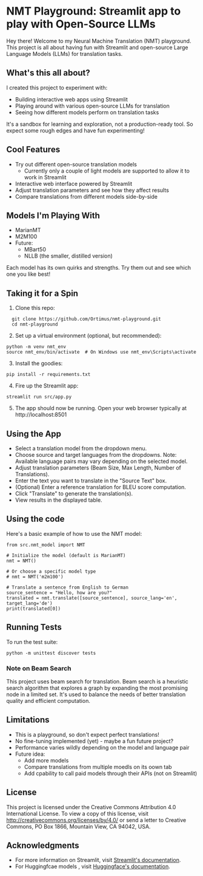 # NMT Playground: Streamlit app to play with Open-Source LLMs

Hey there! Welcome to my Neural Machine Translation (NMT) playground. This project is all about having fun with Streamlit and open-source Large Language Models (LLMs) for translation tasks. 

## What's this all about?

I created this project to experiment with:
- Building interactive web apps using Streamlit
- Playing around with various open-source LLMs for translation
- Seeing how different models perform on translation tasks

It's a sandbox for learning and exploration, not a production-ready tool. So expect some rough edges and have fun experimenting!

## Cool Features

- Try out different open-source translation models 
  - Currently only a couple of light models are supported to allow it to work in Streamlit
- Interactive web interface powered by Streamlit
- Adjust translation parameters and see how they affect results
- Compare translations from different models side-by-side

## Models I'm Playing With

- MarianMT
- M2M100
- Future: 
   - MBart50
   - NLLB (the smaller, distilled version)

Each model has its own quirks and strengths. Try them out and see which one you like best!

## Taking it for a Spin

1. Clone this repo:
```
  git clone https://github.com/Ortimus/nmt-playground.git
  cd nmt-playground
```
2. Set up a virtual environment (optional, but recommended):
```
python -m venv nmt_env
source nmt_env/bin/activate  # On Windows use nmt_env\Scripts\activate
```
3. Install the goodies:
```
pip install -r requirements.txt
```
4. Fire up the Streamlit app:
```
streamlit run src/app.py
```
5. The app should now be running. Open your web browser typically at http://localhost:8501

## Using the App

- Select a translation model from the dropdown menu.
- Choose source and target languages from the dropdowns. Note: Available language pairs may vary depending on the selected model.
- Adjust translation parameters (Beam Size, Max Length, Number of Translations).
- Enter the text you want to translate in the "Source Text" box.
- (Optional) Enter a reference translation for BLEU score computation.
- Click "Translate" to generate the translation(s).
- View results in the displayed table.

## Using the code 
Here's a basic example of how to use the NMT model:

```
from src.nmt_model import NMT

# Initialize the model (default is MarianMT)
nmt = NMT()

# Or choose a specific model type
# nmt = NMT('m2m100')

# Translate a sentence from English to German
source_sentence = "Hello, how are you?"
translated = nmt.translate([source_sentence], source_lang='en', target_lang='de')
print(translated[0])
```

## Running Tests
To run the test suite:
```
python -m unittest discover tests
```

### Note on Beam Search
This project uses beam search for translation. Beam search is a heuristic search algorithm that explores a graph by expanding the most promising node in a limited set. It's used to balance the needs of better translation quality and efficient computation.

## Limitations
- This is a playground, so don't expect perfect translations!
- No fine-tuning implemented (yet) - maybe a fun future project?
- Performance varies wildly depending on the model and language pair
- Future idea: 
   - Add more models
   - Compare translations from multiple moedls on its oown tab
   - Add cpability to call paid models through their APIs (not on Streamlit)

## License

This project is licensed under the Creative Commons Attribution 4.0 International License. To view a copy of this license, visit http://creativecommons.org/licenses/by/4.0/ or send a letter to Creative Commons, PO Box 1866, Mountain View, CA 94042, USA.

## Acknowledgments

- For more information on Streamlit, visit [Streamlit's documentation](https://docs.streamlit.io/).
- For Huggingfcae models , visit [Huggingface's documentation](https://huggingface.co/models?other=LLM).

